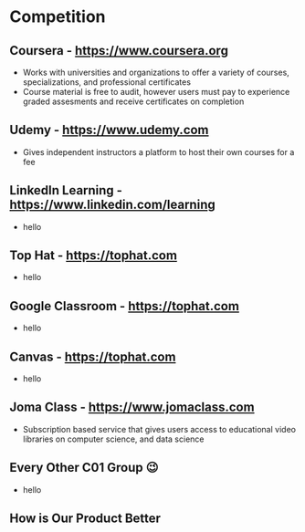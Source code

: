 
# Competition

## Coursera - https://www.coursera.org
* Works with universities and organizations to offer a variety of courses, specializations, and professional certificates
* Course material is free to audit, however users must pay to experience graded assesments and receive certificates on completion

## Udemy - https://www.udemy.com
* Gives independent instructors a platform to host their own courses for a fee

## LinkedIn Learning - https://www.linkedin.com/learning
* hello

## Top Hat - https://tophat.com
* hello

## Google Classroom - https://tophat.com
* hello

## Canvas - https://tophat.com
* hello

## Joma Class - https://www.jomaclass.com
* Subscription based service that gives users access to educational video libraries on computer science, and data science

## Every Other C01 Group :wink:
* hello

## How is Our Product Better
